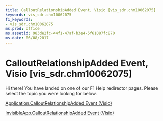 ```yaml
---
title: CalloutRelationshipAdded Event, Visio [vis_sdr.chm10062075]
keywords: vis_sdr.chm10062075
f1_keywords:
- vis_sdr.chm10062075
ms.prod: office
ms.assetid: 983de2fc-44f1-47af-b3e4-5f61087fc870
ms.date: 06/08/2017
---
```



# CalloutRelationshipAdded Event, Visio [vis_sdr.chm10062075]

Hi there! You have landed on one of our F1 Help redirector pages. Please select the topic you were looking for below.

[Application.CalloutRelationshipAdded Event (Visio)](http://msdn.microsoft.com/library/f4ab588e-509d-e11a-4ecd-060c67cbdfe3%28Office.15%29.aspx)

[InvisibleApp.CalloutRelationshipAdded Event (Visio)](http://msdn.microsoft.com/library/dafc001b-d85e-416d-8f6e-5617969d9f15%28Office.15%29.aspx)


